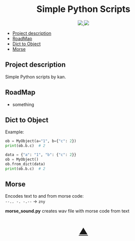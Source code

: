 <h1 align="center">Simple Python Scripts</h1>

<p align="center">
  <a href="https://github.com/TheK4n">
    <img src="https://img.shields.io/github/followers/TheK4n?label=Follow&style=social">
  </a>
  <a href="https://github.com/TheK4n/scripts">
    <img src="https://img.shields.io/github/stars/TheK4n/scripts?style=social">
  </a>
</p>

* [Project description](#chapter-0)
* [RoadMap](#chapter-1)
* [Dict to Object](#chapter-2)
* [Morse](#chapter-3)


<a id="chapter-0"></a>
## Project description 

Simple Python scripts by kan.


<a id="chapter-1"></a>
## RoadMap

* something


<a id="chapter-2"></a>
<a src="/misc/7_dict_to_object/"><h2>Dict to Object</h2></a>

Example:
```python
ob = MyObject(a="1", b={"c": 2})
print(ob.b.c)  # 2
```

```python
data = {"a": "1", "b": {"c": 2}}
ob = MyObject()
ob.from_dict(data)
print(ob.b.c)  # 2
```


<a id="chapter-3"></a>
<a src="/misc/9_morse/"><h2>Morse</h2></a>

Encodes text to and from morse code:\
```--.. -. -.--``` -> ```zny```

**morse_sound.py** creates wav file with morse code from text

<h1 align="center"><a href="#top">▲</a></h1>